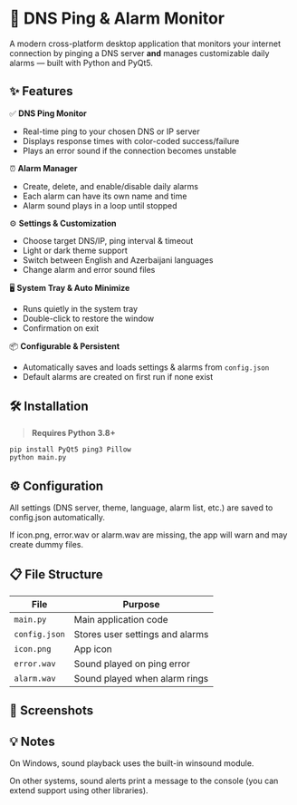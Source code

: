 # 🚀 DNS Ping & Alarm Monitor

A modern cross-platform desktop application that monitors your internet connection by pinging a DNS server **and** manages customizable daily alarms — built with Python and PyQt5.

## ✨ Features

✅ **DNS Ping Monitor**  
- Real-time ping to your chosen DNS or IP server  
- Displays response times with color-coded success/failure  
- Plays an error sound if the connection becomes unstable

⏰ **Alarm Manager**  
- Create, delete, and enable/disable daily alarms  
- Each alarm can have its own name and time  
- Alarm sound plays in a loop until stopped

⚙ **Settings & Customization**  
- Choose target DNS/IP, ping interval & timeout  
- Light or dark theme support  
- Switch between English and Azerbaijani languages  
- Change alarm and error sound files

🖥 **System Tray & Auto Minimize**  
- Runs quietly in the system tray  
- Double-click to restore the window  
- Confirmation on exit

📦 **Configurable & Persistent**  
- Automatically saves and loads settings & alarms from `config.json`  
- Default alarms are created on first run if none exist

## 🛠 Installation

> **Requires Python 3.8+**

```bash
pip install PyQt5 ping3 Pillow
python main.py
```

## ⚙ Configuration
All settings (DNS server, theme, language, alarm list, etc.) are saved to config.json automatically.

If icon.png, error.wav or alarm.wav are missing, the app will warn and may create dummy files.

## 📋 File Structure

| File          | Purpose                         |
| ------------- | ------------------------------- |
| `main.py`     | Main application code           |
| `config.json` | Stores user settings and alarms |
| `icon.png`    | App icon                        |
| `error.wav`   | Sound played on ping error      |
| `alarm.wav`   | Sound played when alarm rings   |

## 📸 Screenshots

## 💡 Notes
On Windows, sound playback uses the built-in winsound module.

On other systems, sound alerts print a message to the console (you can extend support using other libraries).